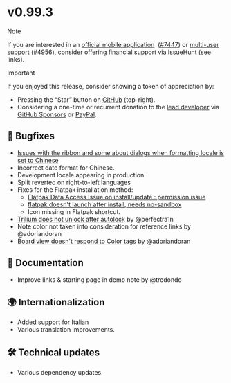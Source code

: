 # v0.99.3
> [!NOTE]
> If you are interested in an [official mobile application](https://oss.issuehunt.io/r/TriliumNext/Trilium/issues/7447)  ([#7447](https://github.com/TriliumNext/Trilium/issues/7447)) or [multi-user support](https://oss.issuehunt.io/r/TriliumNext/Trilium/issues/4956) ([#4956](https://github.com/TriliumNext/Trilium/issues/4956)), consider offering financial support via IssueHunt (see links).

> [!IMPORTANT]
> If you enjoyed this release, consider showing a token of appreciation by:
> 
> *   Pressing the “Star” button on [GitHub](https://github.com/TriliumNext/Trilium) (top-right).
> *   Considering a one-time or recurrent donation to the [lead developer](https://github.com/eliandoran) via [GitHub Sponsors](https://github.com/sponsors/eliandoran) or [PayPal](https://paypal.me/eliandoran).

## 🐞 Bugfixes

*   [Issues with the ribbon and some about dialogs when formatting locale is set to Chinese](https://github.com/TriliumNext/Trilium/issues/7444)
*   Incorrect date format for Chinese.
*   Development locale appearing in production.
*   Split reverted on right-to-left languages
*   Fixes for the Flatpak installation method:
    *   [Flatpak Data Access Issue on install/update : permission issue](https://github.com/TriliumNext/Trilium/issues/7454)
    *   [flatpak doesn't launch after install, needs no-sandbox](https://github.com/TriliumNext/Trilium/issues/5516)
    *   Icon missing in Flatpak shortcut.
*   [Trilium does not unlock after autolock](https://github.com/TriliumNext/Trilium/issues/7448) by @perfectra1n
*   Note color not taken into consideration for reference links by @adoriandoran
*   [Board view doesn't respond to Color tags](https://github.com/TriliumNext/Trilium/issues/7456) by @adoriandoran

## 📖 Documentation

*   Improve links & starting page in demo note by @tredondo

## 🌍 Internationalization

*   Added support for Italian
*   Various translation improvements.

## 🛠️ Technical updates

*   Various dependency updates.